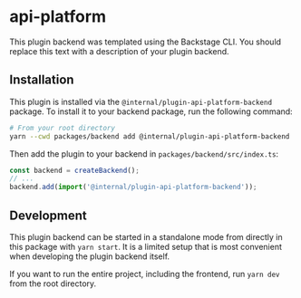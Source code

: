 # api-platform

This plugin backend was templated using the Backstage CLI. You should replace this text with a description of your plugin backend.

## Installation

This plugin is installed via the `@internal/plugin-api-platform-backend` package. To install it to your backend package, run the following command:

```bash
# From your root directory
yarn --cwd packages/backend add @internal/plugin-api-platform-backend
```

Then add the plugin to your backend in `packages/backend/src/index.ts`:

```ts
const backend = createBackend();
// ...
backend.add(import('@internal/plugin-api-platform-backend'));
```

## Development

This plugin backend can be started in a standalone mode from directly in this
package with `yarn start`. It is a limited setup that is most convenient when
developing the plugin backend itself.

If you want to run the entire project, including the frontend, run `yarn dev` from the root directory.

